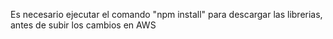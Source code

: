 Es necesario ejecutar el comando "npm install" para descargar las librerias, antes de subir los cambios en AWS
